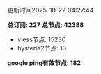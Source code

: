 更新时间2025-10-22 04:27:44

**总订阅: 227**
**总节点: 42388**
- vless节点: 15230
- hysteria2节点: 13

**google ping有效节点: 182**
